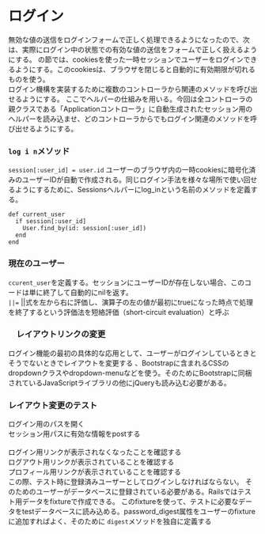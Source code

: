 # ログイン
無効な値の送信をログインフォームで正しく処理できるようになったので、次は、実際にログイン中の状態での有効な値の送信をフォームで正しく扱えるようにする。
の節では、cookiesを使った一時セッションでユーザーをログインできるようにする。このcookiesは、ブラウザを閉じると自動的に有効期限が切れるものを使う。<br>
ログイン機構を実装するために複数のコントローラから関連のメソッドを呼び出せるようにする。
ここでヘルパーの仕組みを用いる。今回は全コントローラの親クラスである「Applicationコントローラ」に自動生成されたセッション用のヘルパーを読み込ませ、どのコントローラからでもログイン関連のメソッドを呼び出せるようにする。
### ```log i n```メソッド
```session[:user_id] = user.id```
ユーザーのブラウザ内の一時cookiesに暗号化済みのユーザーIDが自動で作成される。同じログイン手法を様々な場所で使い回せるようにするために、Sessionsヘルパーにlog_inという名前のメソッドを定義する。
```
def current_user
  if session[:user_id]
    User.find_by(id: session[:user_id])
  end
end
```
### 現在のユーザー
```ccurent_user```を定義する。セッションにユーザーIDが存在しない場合、このコードは単に終了して自動的にnilを返す。<br>
```||=``` ||式を左から右に評価し、演算子の左の値が最初にtrueになった時点で処理を終了するという評価法を短絡評価（short-circuit evaluation）と呼ぶ

### 　レイアウトリンクの変更
ログイン機能の最初の具体的な応用として、ユーザーがログインしているときとそうでないときでレイアウトを変更する
、Bootstrapに含まれるCSSのdropdownクラスやdropdown-menuなどを使う。そのためにBootstrapに同梱されているJavaScriptライブラリの他にjQueryも読み込む必要がある。

### レイアウト変更のテスト
ログイン用のパスを開く<br>
セッション用パスに有効な情報をpostする<br><br>
ログイン用リンクが表示されなくなったことを確認する<br>
ログアウト用リンクが表示されていることを確認する<br>
プロフィール用リンクが表示されていることを確認する<br>
この際、テスト時に登録済みユーザーとしてログインしなければならない。
そのためのユーザーがデータベースに登録されている必要がある。Railsではテスト用データをfixtureで作成できる。
このfixtureを使って、テストに必要なデータをtestデータベースに読み込める。password_digest属性をユーザーのfixtureに追加すればよく、そのために
```digest```メソッドを独自に定義する
